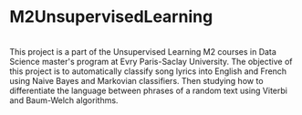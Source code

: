 # M2UnsupervisedLearning
\
This project is a part of the Unsupervised Learning M2 courses in Data Science master's program at Evry Paris-Saclay University. The objective of this project is to automatically classify song lyrics into English and French using Naive Bayes and Markovian classifiers. Then studying how to
differentiate the language between phrases of a random text using Viterbi and Baum-Welch algorithms. 
